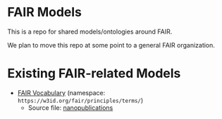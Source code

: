FAIR Models
===========

This is a repo for shared models/ontologies around FAIR.

We plan to move this repo at some point to a general FAIR organization.

# Existing FAIR-related Models

- [FAIR Vocabulary](https://peta-pico.github.io/FAIR-nanopubs/principles/index-en.html) (namespace: `https://w3id.org/fair/principles/terms/`)
  - Source file: [nanopublications](https://raw.githubusercontent.com/peta-pico/FAIR-nanopubs/master/releases/principles.2.trig)
